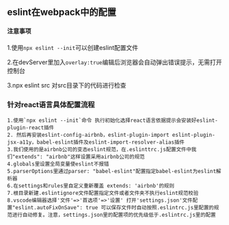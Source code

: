 ## eslint在webpack中的配置

#### 注意事项
1.使用`npx eslint --init`可以创建eslint配置文件

2.在devServer里加入`overlay:true`编辑后浏览器会自动弹出错误提示，无需打开控制台

3.npx eslint src 对src目录下的代码进行检查

### 针对react语言具体配置流程
```
1.使用`npx eslint --init`命令 执行初始化选择react语言依据提示会安装好eslint-plugin-react插件
2. 然后再安装eslint-config-airbnb，eslint-plugin-import eslint-plugin-jsx-a11y，babel-eslint插件及eslint-import-resolver-alias插件
3.我们使用的是airbnb公司的变态eslint规范，在.eslinttrc.js配置文件中我们"extends": "airbnb"这样设置采用airbnb公司的规范
4.globals里设置全局变量使eslint不报错
5.parserOptions里通过parser: "babel-eslint"配置指定babel-eslint为eslint解析器
6.在settings和rules里自定义重新覆盖 extends: 'airbnb'的规则
7.根目录新建.eslintignore文件配置指定文件或者文件夹不执行eslint规范校验
8.vscode编辑器选择'文件'=>'首选项'=>'设置' 打开'settings.json'文件配置"eslint.autoFixOnSave": true 可以保存文件时自动按照.eslintrc.js里配置的规范进行自动修复。注意，settings.json里的配置项的优先级低于.eslintrc.js里的配置
```
